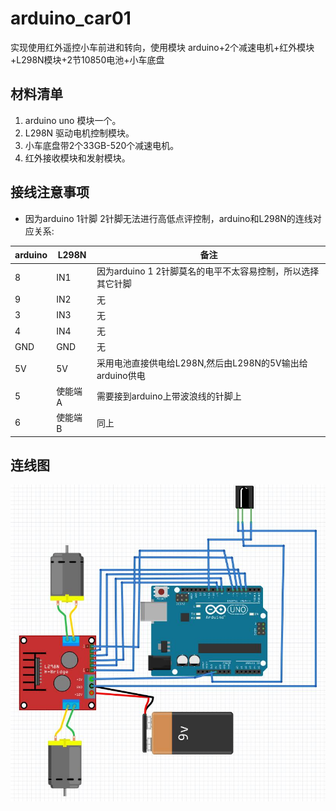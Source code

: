# arduino_car01
实现使用红外遥控小车前进和转向，使用模块 arduino+2个减速电机+红外模块+L298N模块+2节10850电池+小车底盘
## 材料清单
1. arduino uno 模块一个。
2. L298N 驱动电机控制模块。
3. 小车底盘带2个33GB-520个减速电机。
4. 红外接收模块和发射模块。
## 接线注意事项
+ 因为arduino 1针脚 2针脚无法进行高低点评控制，arduino和L298N的连线对应关系:  

| arduino | L298N | 备注 |
| ------ | ------ | ------ |
| 8 | IN1 | 因为arduino 1 2针脚莫名的电平不太容易控制，所以选择其它针脚 |
| 9 | IN2 | 无 |
| 3 | IN3 | 无 |
| 4 | IN4 | 无 |
| GND | GND | 无 |
| 5V | 5V | 采用电池直接供电给L298N,然后由L298N的5V输出给arduino供电 |
| 5 | 使能端A | 需要接到arduino上带波浪线的针脚上 |
| 6 | 使能端B | 同上 |

## 连线图

![线路图](https://github.com/xiaozhun/arduino_car01/blob/master/car.jpg)
